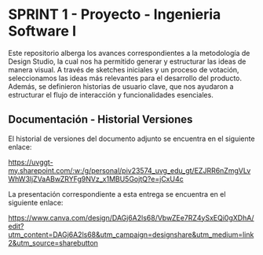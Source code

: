 # SPRINT 1 - Proyecto - Ingenieria Software I

Este repositorio alberga los avances correspondientes a la metodología de Design Studio, la cual nos ha permitido generar y estructurar las ideas de manera visual. A través de sketches iniciales y un proceso de votación, seleccionamos las ideas más relevantes para el desarrollo del producto. Además, se definieron historias de usuario clave, que nos ayudaron a estructurar el flujo de interacción y funcionalidades esenciales.

## Documentación - Historial Versiones

El historial de versiones del documento adjunto se encuentra en el siguiente enlace:

https://uvggt-my.sharepoint.com/:w:/g/personal/piv23574_uvg_edu_gt/EZJRR6nZmgVLvWhW3ljZVaABwZRYFg9NVz_x1MBU5GojtQ?e=jCxU4c

La presentación correspondiente a esta entrega se encuentra en el siguiente enlace:

https://www.canva.com/design/DAGj6A2ls68/VbwZEe7RZ4ySxEQi0gXDhA/edit?utm_content=DAGj6A2ls68&utm_campaign=designshare&utm_medium=link2&utm_source=sharebutton